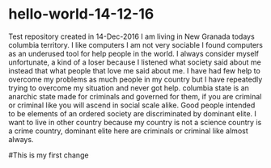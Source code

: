 # hello-world-14-12-16
Test repository created in 14-Dec-2016
I am living in New Granada todays columbia territory. I like computers I am not very sociable I found computers as an underused tool for help people in the world. I always consider myself unfortunate, a kind of a loser because I listened what society said about me instead that what people that love me said about me. I have had few help to overcome my problems as much people in my country but I have repeatedly trying to overcome my situation and never got help. columbia state is an anarchic state made for criminals and governed for them, if you are criminal or criminal like you will ascend in social scale alike. Good people intended to be elements of an ordered society are discriminated by dominant elite. I want to live in other country because my country is not a science country is a crime country, dominant elite here are criminals or criminal like almost always. 

#This is my first change
